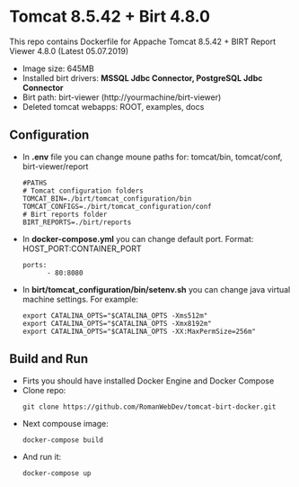 # Tomcat 8.5.42 + Birt 4.8.0

This repo contains Dockerfile for Appache Tomcat 8.5.42 + BIRT Report Viewer 4.8.0 (Latest 05.07.2019)
- Image size: 645MB
- Installed birt drivers: **MSSQL Jdbc Connector, PostgreSQL Jdbc Connector** 
- Birt path: birt-viewer (http://yourmachine/birt-viewer)
- Deleted tomcat webapps: ROOT, examples, docs
## Configuration
- In **.env** file you can change mounе paths for: tomcat/bin, tomcat/conf, birt-viewer/report
  ```
  #PATHS
  # Tomcat configuration folders
  TOMCAT_BIN=./birt/tomcat_configuration/bin
  TOMCAT_CONFIGS=./birt/tomcat_configuration/conf
  # Birt reports folder
  BIRT_REPORTS=./birt/reports 
  ```
- In **docker-compose.yml** you can change default port. Format: HOST_PORT:CONTAINER_PORT
  ```
  ports:
        - 80:8080
  ```
- In **birt/tomcat_configuration/bin/setenv.sh** you can change java virtual machine settings. For example:
  ```
  export CATALINA_OPTS="$CATALINA_OPTS -Xms512m"
  export CATALINA_OPTS="$CATALINA_OPTS -Xmx8192m"
  export CATALINA_OPTS="$CATALINA_OPTS -XX:MaxPermSize=256m"
  ```
  
## Build and Run

- Firts you should have installed Docker Engine and Docker Compose
- Clone repo:
  ``` 
  git clone https://github.com/RomanWebDev/tomcat-birt-docker.git
  ```
- Next compouse image:
  ```
  docker-compose build
  ```
- And run it:
  ```
  docker-compose up
  ```
